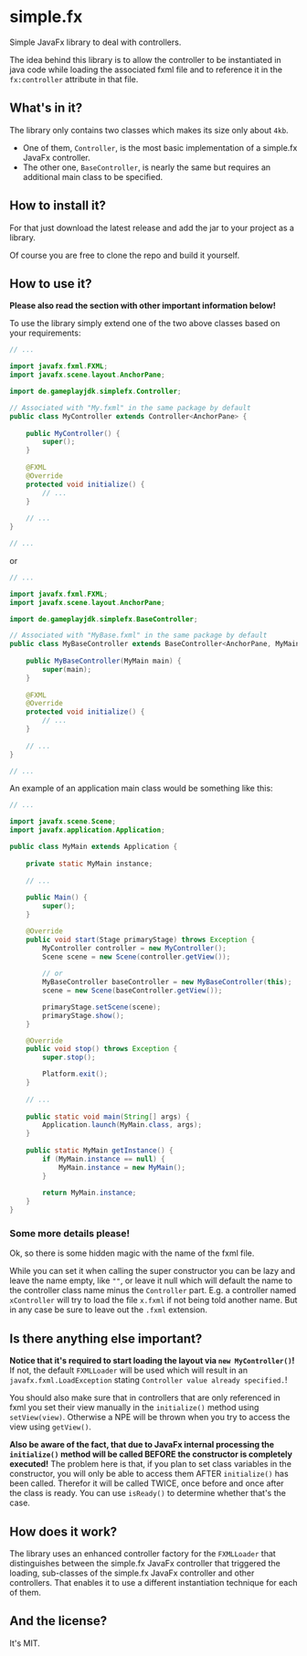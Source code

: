 # simple.fx

Simple JavaFx library to deal with controllers.

The idea behind this library is to allow the controller to be instantiated in java code while loading the associated fxml file and to reference it in the `fx:controller` attribute in that file.

## What's in it?

The library only contains two classes which makes its size only about `4kb`.

 - One of them, `Controller`, is the most basic implementation of a simple.fx JavaFx controller.
 - The other one, `BaseController`, is nearly the same but requires an additional main class to be specified.

## How to install it?

For that just download the latest release and add the jar to your project as a library.

Of course you are free to clone the repo and build it yourself.

## How to use it?

**Please also read the section with other important information below!**

To use the library simply extend one of the two above classes based on your requirements:

```java
// ...

import javafx.fxml.FXML;
import javafx.scene.layout.AnchorPane;

import de.gameplayjdk.simplefx.Controller;

// Associated with "My.fxml" in the same package by default
public class MyController extends Controller<AnchorPane> {
    
    public MyController() {
        super();
    }
    
    @FXML
    @Override
    protected void initialize() {
        // ...
    }
    
    // ...
}

// ...
```

or

```java
// ...

import javafx.fxml.FXML;
import javafx.scene.layout.AnchorPane;

import de.gameplayjdk.simplefx.BaseController;

// Associated with "MyBase.fxml" in the same package by default
public class MyBaseController extends BaseController<AnchorPane, MyMain> {
    
    public MyBaseController(MyMain main) {
        super(main);
    }
    
    @FXML
    @Override
    protected void initialize() {
        // ...
    }
    
    // ...
}

// ...
```

An example of an application main class would be something like this:

```java
// ...

import javafx.scene.Scene;
import javafx.application.Application;

public class MyMain extends Application {
    
    private static MyMain instance;
    
    // ...
    
    public Main() {
        super();
    }

    @Override
    public void start(Stage primaryStage) throws Exception {
        MyController controller = new MyController();
        Scene scene = new Scene(controller.getView());
        
        // or
        MyBaseController baseController = new MyBaseController(this);
        scene = new Scene(baseController.getView());

        primaryStage.setScene(scene);
        primaryStage.show();
    }

    @Override
    public void stop() throws Exception {
        super.stop();

        Platform.exit();
    }
    
    // ...
    
    public static void main(String[] args) {
        Application.launch(MyMain.class, args);
    }
    
    public static MyMain getInstance() {
        if (MyMain.instance == null) {
            MyMain.instance = new MyMain();
        }
        
        return MyMain.instance;
    }
}

```

### Some more details please!

Ok, so there is some hidden magic with the name of the fxml file.

While you can set it when calling the super constructor you can be lazy and leave the name empty, like `""`, or leave it null which will default the name to the controller class name minus the `Controller` part. E.g. a controller named `xController` will try to load the file `x.fxml` if not being told another name. But in any case be sure to leave out the `.fxml` extension.

## Is there anything else important?

**Notice that it's required to start loading the layout via `new MyController()`!** If not, the default `FXMLLoader` will be used which will result in an `javafx.fxml.LoadException` stating `Controller value already specified.`!

You should also make sure that in controllers that are only referenced in fxml you set their view manually in the `initialize()` method using `setView(view)`. Otherwise a NPE will be thrown when you try to access the view using `getView()`.

**Also be aware of the fact, that due to JavaFx internal processing the `initialize()` method will be called BEFORE the constructor is completely executed!**
The problem here is that, if you plan to set class variables in the constructor, you will only be able to access them AFTER `initialize()` has been called. Therefor it will be called TWICE, once before and once after the class is ready. You can use `isReady()` to determine whether that's the case.

## How does it work?

The library uses an enhanced controller factory for the `FXMLLoader` that distinguishes between the simple.fx JavaFx controller that triggered the loading, sub-classes of the simple.fx JavaFx controller and other controllers.
That enables it to use a different instantiation technique for each of them.

## And the license?

It's MIT.
